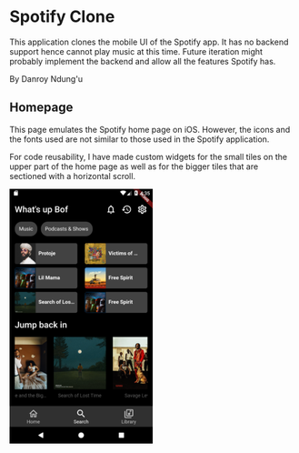 # Spotify Clone

This application clones the mobile UI of the Spotify app. It has no backend support hence cannot play music at this time. Future iteration might probably implement the backend and allow all the features Spotify has.

By Danroy Ndung'u

## Homepage

This page emulates the Spotify home page on iOS. However, the icons and the fonts used are not similar to those used in the Spotify application.

For code reusability, I have made custom widgets for the small tiles on the upper part of the home page as well as for the bigger tiles that are sectioned with a horizontal scroll.
 
<img src="screenshots/spotify_clone_home_page.png" width="50%" alt="Home Page"/>
